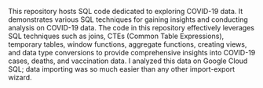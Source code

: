 This repository hosts SQL code dedicated to exploring COVID-19 data. It demonstrates various SQL techniques for gaining insights and conducting analysis on COVID-19 data. The code in this repository effectively leverages SQL techniques such as joins, CTEs (Common Table Expressions), temporary tables, window functions, aggregate functions, creating views, and data type conversions to provide comprehensive insights into COVID-19 cases, deaths, and vaccination data. I analyzed this data on Google Cloud SQL; data importing was so much easier than any other import-export wizard.

